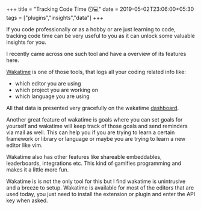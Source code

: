 +++
title = "Tracking Code Time ⏲️💻"
date = 2019-05-02T23:06:00+05:30
tags = ["plugins","insights","data"]
+++

If you code professionally or as a hobby or are just learning to code, tracking code time can be very useful to you as it can unlock some valuable insights for you.

I recently came across one such tool and have a overview of its features here.

[Wakatime](http://wakatime.com/) is one of those tools, that logs all your coding related info like:

- which editor you are using
- which project you are working on
- which language you are using

All that data is presented very gracefully on the wakatime [dashboard](http://wakatime.com/dashboard).

Another great feature of wakatime is goals where you can set goals for yourself and wakatime will keep track of those goals and send reminders via mail as well.
This can help you if you are trying to learn a certain framework or library or language or maybe you are trying to learn a new editor like vim.

Wakatime also has other features like shareable embeddables, leaderboards, integrations etc.
This kind of gamifies programming and makes it a little more fun.

Wakatime is is not the only tool for this but I find wakatime is unintrusive and a breeze to setup.
Wakatime is available for most of the editors that are used today, you just need to install the extension or plugin and enter the API key when asked.
